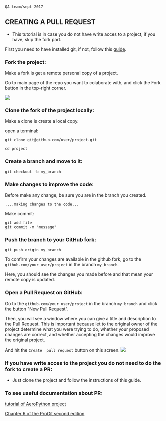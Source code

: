                                                                                         QA team/sept-2017 
## CREATING A PULL REQUEST

- This tutorial is in case you do not have write acces to a project, if you have, skip the fork part. 

First you need to have installed git, if not, follow this [guide](https://git-scm.com/download).


### Fork the project:

Make a fork is get a remote personal copy of a project. 

Go to main page of the repo you want to colaborate with, and click the Fork button in the top-right corner. 

![](https://github-images.s3.amazonaws.com/help/bootcamp/Bootcamp-Fork.png)

### Clone the fork of the project locally:

Make a clone is create a local copy. 

open a terminal:

```
git clone git@github.com/user/project.git

cd project
```

### Create a branch and move to it:

`git checkout -b my_branch`

### Make changes to improve the code:

Before make any change, be sure you are in the branch you created. 

`....making changes to the code...`

 Make commit:

``` 
git add file
git commit -m "message"
```

### Push the branch to your GitHub fork:

`git push origin my_branch` 
	
To confirm your changes are available in the github fork, go to the `github.com/your_user/project` in the branch `my_branch`. 

Here, you should see the changes you made before and that mean your remote copy is updated. 

### Open a Pull Request on GitHub:

Go to the `github.com/your_user/project` in the branch `my_branch` and click the button "New Pull Request".

Then, you will see a window where you can give a title and description to the Pull Request. This is important because let to the original owner of the project determine what you were trying to do, whether your proposed changes are correct, and whether accepting the changes would improve the original project.

And hit the `Create  pull request` button on this screen.
![](https://help.github.com/assets/images/help/pull_requests/send-pull-request.png)

 

### If you have write acces to the project you do not need to do the fork to create a PR:

- Just clone the project and follow the instructions of this guide. 



### To see useful documentation about PR:

[tutorial of AeroPython project](https://github.com/AeroPython/PyFME/wiki/Tutorial-paso-a-paso-del-flujo-de-trabajo/_edit)

[Chapter 6 of the ProGit second edition](https://progit2.s3.amazonaws.com/en/2016-03-22-f3531/progit-en.1084.pdf)












